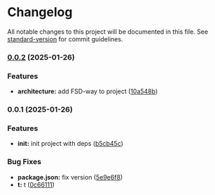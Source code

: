# Changelog

All notable changes to this project will be documented in this file. See [standard-version](https://github.com/conventional-changelog/standard-version) for commit guidelines.

### [0.0.2](https://github.com/Waveeeeeeeeeeeeeeeeeeeeeeeeeeeee/Wave/compare/v0.0.1...v0.0.2) (2025-01-26)


### Features

* **architecture:** add FSD-way to project ([10a548b](https://github.com/Waveeeeeeeeeeeeeeeeeeeeeeeeeeeee/Wave/commit/10a548ba63ee11a5c7c64386df545be9aa36e5ae))

### 0.0.1 (2025-01-26)


### Features

* **init:** init project with deps ([b5cb45c](https://github.com/Waveeeeeeeeeeeeeeeeeeeeeeeeeeeee/Wave/commit/b5cb45cc498b91cef709638bdb28acb7d9a7b7b4))


### Bug Fixes

* **package.json:** fix version ([5e9e6f8](https://github.com/Waveeeeeeeeeeeeeeeeeeeeeeeeeeeee/Wave/commit/5e9e6f8944058f0e834da4a5b7c720783f0a560a))
* **t:** t ([0c66111](https://github.com/Waveeeeeeeeeeeeeeeeeeeeeeeeeeeee/Wave/commit/0c66111baef6f2bd14c292e6d7f6659b8d5d688d))

